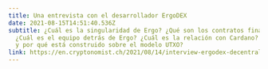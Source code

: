 ```yaml
---
title: Una entrevista con el desarrollador ErgoDEX
date: 2021-08-15T14:51:40.536Z
subtitle: ¿Cuál es la singularidad de Ergo? ¿Qué son los contratos financieros basados ​​en UTXO?
  ¿Cuál es el equipo detrás de Ergo? ¿Cuál es la relación con Cardano? ¿Qué es ErgoDEX?
  y por qué está construido sobre el modelo UTXO?
link: https://en.cryptonomist.ch/2021/08/14/interview-ergodex-decentralized-exchange-ergo/
---
```

